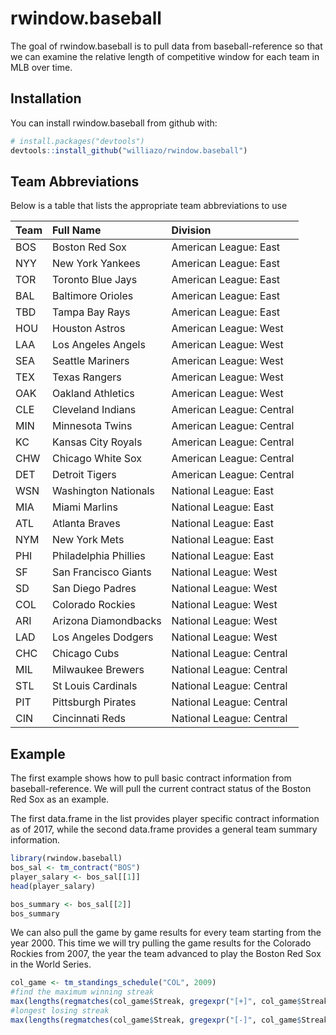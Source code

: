 # rwindow.baseball

The goal of rwindow.baseball is to pull data from baseball-reference so that we can examine the relative length of competitive window for each team in MLB over time. 

## Installation

You can install rwindow.baseball from github with:


``` r
# install.packages("devtools")
devtools::install_github("williazo/rwindow.baseball")
```

## Team Abbreviations
Below is a table that lists the appropriate team abbreviations to use

|Team |Full Name             |Division                 |
|:----|:---------------------|:------------------------|
|BOS  |Boston Red Sox        |American League: East    |
|NYY  |New York Yankees      |American League: East    |
|TOR  |Toronto Blue Jays     |American League: East    |
|BAL  |Baltimore Orioles     |American League: East    |
|TBD  |Tampa Bay Rays        |American League: East    |
|HOU  |Houston Astros        |American League: West    |
|LAA  |Los Angeles Angels    |American League: West    |
|SEA  |Seattle Mariners      |American League: West    |
|TEX  |Texas Rangers         |American League: West    |
|OAK  |Oakland Athletics     |American League: West    |
|CLE  |Cleveland Indians     |American League: Central |
|MIN  |Minnesota Twins       |American League: Central |
|KC   |Kansas City Royals    |American League: Central |
|CHW  |Chicago White Sox     |American League: Central |
|DET  |Detroit Tigers        |American League: Central |
|WSN  |Washington Nationals  |National League: East    |
|MIA  |Miami Marlins         |National League: East    |
|ATL  |Atlanta Braves        |National League: East    |
|NYM  |New York Mets         |National League: East    |
|PHI  |Philadelphia Phillies |National League: East    |
|SF   |San Francisco Giants  |National League: West    |
|SD   |San Diego Padres      |National League: West    |
|COL  |Colorado Rockies      |National League: West    |
|ARI  |Arizona Diamondbacks  |National League: West    |
|LAD  |Los Angeles Dodgers   |National League: West    |
|CHC  |Chicago Cubs          |National League: Central |
|MIL  |Milwaukee Brewers     |National League: Central |
|STL  |St Louis Cardinals    |National League: Central |
|PIT  |Pittsburgh Pirates    |National League: Central |
|CIN  |Cincinnati Reds       |National League: Central |


## Example


The first example shows how to pull basic contract information from baseball-reference. We will pull the current contract status of the Boston Red Sox as an example.

The first data.frame in the list provides player specific contract information as of 2017, while the second data.frame provides a general team summary information.

``` r
library(rwindow.baseball)
bos_sal <- tm_contract("BOS")
player_salary <- bos_sal[[1]]
head(player_salary)

bos_summary <- bos_sal[[2]]
bos_summary
```

We can also pull the game by game results for every team starting from the year 2000. This time we will try pulling the game results for the Colorado Rockies from 2007, the year the team advanced to play the Boston Red Sox in the World Series.

```r
col_game <- tm_standings_schedule("COL", 2009)
#find the maximum winning streak
max(lengths(regmatches(col_game$Streak, gregexpr("[+]", col_game$Streak))))
#longest losing streak
max(lengths(regmatches(col_game$Streak, gregexpr("[-]", col_game$Streak))))
